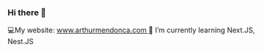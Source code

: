 ### Hi there 👋

💻My website: [ www.arthurmendonca.com ](https://www.arthurmendonca.com)
🌱 I’m currently learning Next.JS, Nest.JS

<!--
**arthur-mendonca/arthur-mendonca** is a ✨ _special_ ✨ repository because its `README.md` (this file) appears on your GitHub profile.

Here are some ideas to get you started:

- 🔭 I’m currently working on ...
- 🌱 I’m currently learning ...
- 👯 I’m looking to collaborate on ...
- 🤔 I’m looking for help with ...
- 💬 Ask me about ...
- 📫 How to reach me: ...
- 😄 Pronouns: ...
- ⚡ Fun fact: ...
-->
